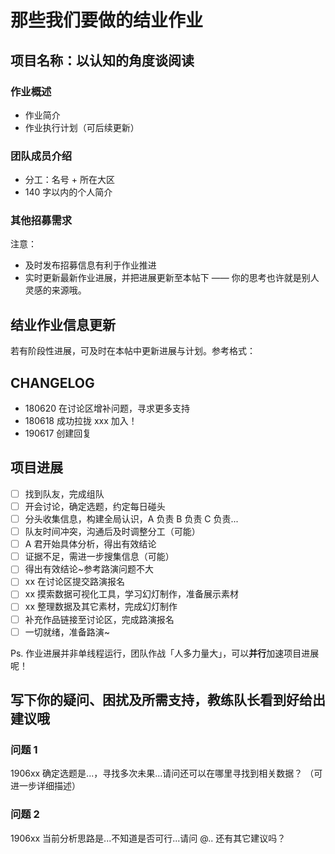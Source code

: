 # 那些我们要做的结业作业

## 项目名称：以认知的角度谈阅读

### 作业概述

- 作业简介
- 作业执行计划（可后续更新）

### 团队成员介绍

- 分工：名号 + 所在大区
- 140 字以内的个人简介
	

### 其他招募需求

注意：

- 及时发布招募信息有利于作业推进
- 实时更新最新作业进展，并把进展更新至本帖下 —— 你的思考也许就是别人灵感的来源哦。

## 结业作业信息更新

若有阶段性进展，可及时在本帖中更新进展与计划。参考格式：

## CHANGELOG

- 180620 在讨论区增补问题，寻求更多支持
- 180618 成功拉拢 xxx 加入！
- 190617 创建回复

## 项目进展

- [ ] 找到队友，完成组队
- [ ] 开会讨论，确定选题，约定每日碰头
- [ ] 分头收集信息，构建全局认识，A 负责 B 负责 C 负责...
- [ ] 队友时间冲突，沟通后及时调整分工（可能）
- [ ] A 君开始具体分析，得出有效结论
- [ ] 证据不足，需进一步搜集信息（可能）
- [ ] 得出有效结论~参考路演问题不大
- [ ] xx 在讨论区提交路演报名
- [ ] xx 摸索数据可视化工具，学习幻灯制作，准备展示素材
- [ ] xx 整理数据及其它素材，完成幻灯制作
- [ ] 补充作品链接至讨论区，完成路演报名
- [ ] 一切就绪，准备路演~    

Ps. 作业进展并非单线程运行，团队作战「人多力量大」，可以**并行**加速项目进展呢！

## 写下你的疑问、困扰及所需支持，教练队长看到好给出建议哦

### 问题 1

1906xx 确定选题是...，寻找多次未果...请问还可以在哪里寻找到相关数据？
（可进一步详细描述）

### 问题 2

1906xx 当前分析思路是...不知道是否可行...请问 @.. 还有其它建议吗？